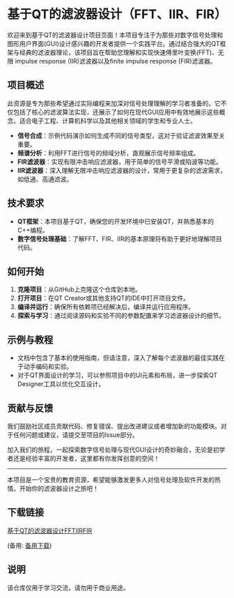 # 基于QT的滤波器设计（FFT、IIR、FIR）

欢迎来到基于QT的滤波器设计项目页面！本项目专注于为那些对数字信号处理和图形用户界面(GUI)设计感兴趣的开发者提供一个实践平台。通过结合强大的QT框架与经典的滤波器理论，该项目旨在帮助您理解和实现快速傅里叶变换(FFT)、无限 impulse response (IIR)滤波器以及finite impulse response (FIR)滤波器。

## 项目概述

此资源是专为那些希望通过实际编程来加深对信号处理理解的学习者准备的。它不仅包括了核心的滤波算法实现，还展示了如何在现代GUI应用中有效地展示这些概念。适合电子工程、计算机科学以及其他相关领域的学生和专业人士。

- **信号合成**：示例代码演示如何生成不同的信号类型，这对于验证滤波效果至关重要。
- **频谱分析**：利用FFT进行信号的频域分析，直观展示信号频率组成。
- **FIR滤波器**：实现有限冲击响应滤波器，用于简单的信号平滑或陷波等功能。
- **IIR滤波器**：深入理解无限冲击响应滤波器的设计，常用于更复杂的滤波需求，如低通、高通滤波。

## 技术要求

- **QT框架**：本项目基于QT，确保您的开发环境中已安装QT，并熟悉基本的C++编程。
- **数字信号处理基础**：了解FFT、FIR、IIR的基本原理将有助于更好地理解项目代码。

## 如何开始

1. **克隆项目**：从GitHub上克隆这个仓库到本地。
2. **打开项目**：在QT Creator或其他支持QT的IDE中打开项目文件。
3. **编译并运行**：确保所有依赖项已经解决后，编译并运行应用程序。
4. **探索与学习**：通过阅读源码和实验不同的参数配置来学习滤波器设计的细节。

## 示例与教程

- 文档中包含了基本的使用指南，但请注意，深入了解每个滤波器的最佳实践在于动手编码和实验。
- 对于QT界面设计的学习，可以参照项目中的UI元素和布局，进一步探索QT Designer工具以优化交互设计。

## 贡献与反馈

我们鼓励社区成员贡献代码、修复错误、提出改进建议或者增加新的功能模块。对于任何问题或建议，请提交至项目的Issue部分。

加入我们的旅程，一起探索数字信号处理与现代GUI设计的奇妙融合，无论是初学者还是经验丰富的开发者，这里都有你发挥创意的空间！

---

本项目是一个宝贵的教育资源，希望能够激发更多人对信号处理及软件开发的热情。开始你的滤波器设计之旅吧！

## 下载链接
[基于QT的滤波器设计FFTIIRFIR](https://pan.quark.cn/s/d20488712356) 

(备用: [备用下载](https://pan.baidu.com/s/1Z5juCrDVz3muSGsZPQhyrA?pwd=1234))

## 说明

该仓库仅用于学习交流，请勿用于商业用途。
